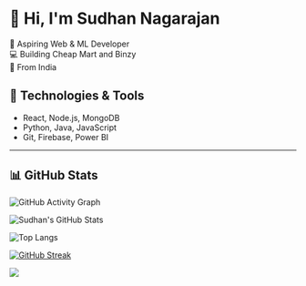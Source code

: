 # 👋 Hi, I'm Sudhan Nagarajan

🚀 Aspiring Web & ML Developer  
💻 Building Cheap Mart and Binzy  
📍 From India

## 🔧 Technologies & Tools
- React, Node.js, MongoDB
- Python, Java, JavaScript
- Git, Firebase, Power BI

---

## 📊 GitHub Stats

![GitHub Activity Graph](https://github-readme-activity-graph.vercel.app/graph?username=ISudhan&theme=tokyo-night)

![Sudhan's GitHub Stats](https://github-readme-stats.vercel.app/api?username=ISudhan&show_icons=true&theme=radical)

![Top Langs](https://github-readme-stats.vercel.app/api/top-langs/?username=ISudhan&layout=compact&theme=radical)

[![GitHub Streak](https://streak-stats.demolab.com?user=ISudhan&theme=radical)](https://git.io/streak-stats)

<img src="https://leetcard.jacoblin.cool/ISudhan?theme=dark&font=Karma&ext=heatmap" />
